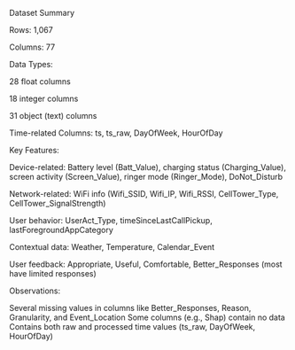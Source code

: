 Dataset Summary


Rows: 1,067

Columns: 77

Data Types:

  28 float columns

  18 integer columns

  31 object (text) columns

  
Time-related Columns: ts, ts_raw, DayOfWeek, HourOfDay


Key Features:

Device-related: Battery level (Batt_Value), charging status (Charging_Value), screen activity (Screen_Value), ringer mode (Ringer_Mode), DoNot_Disturb

Network-related: WiFi info (Wifi_SSID, Wifi_IP, Wifi_RSSI, CellTower_Type, CellTower_SignalStrength)

User behavior: UserAct_Type, timeSinceLastCallPickup, lastForegroundAppCategory

Contextual data: Weather, Temperature, Calendar_Event

User feedback: Appropriate, Useful, Comfortable, Better_Responses (most have limited responses)

Observations:

Several missing values in columns like Better_Responses, Reason, Granularity, and Event_Location
Some columns (e.g., Shap) contain no data
Contains both raw and processed time values (ts_raw, DayOfWeek, HourOfDay)

